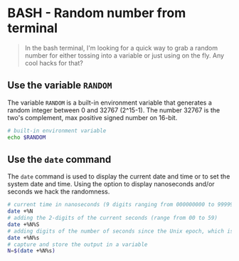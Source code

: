 # BASH - Random number from terminal

> In the bash terminal, I'm looking for a quick way to grab a random number for either tossing into a variable or just using on the fly. Any cool hacks for that?

## Use the variable `RANDOM`

The variable `RANDOM` is a built-in environment variable that generates a random integer between 0 and 32767 (2^15-1).
The number 32767 is the two's complement, max positive signed number on 16-bit.
```bash
# built-in environment variable
echo $RANDOM
```

## Use the `date` command

The `date` command is used to display the current date and time or to set the system date and time.
Using the option to display nanoseconds and/or seconds we hack the randomness.
```bash
# current time in nanoseconds (9 digits ranging from 000000000 to 999999999)
date +%N
# adding the 2-digits of the current seconds (range from 00 to 59)
date +%N%S
# adding digits of the number of seconds since the Unix epoch, which is January 1, 1970, at 00:00:00 UTC
date +%N%s
# capture and store the output in a variable
N=$(date +%N%s)
```
